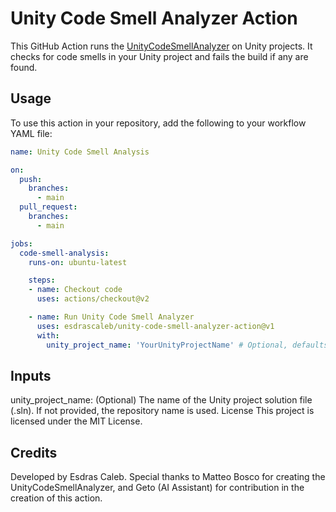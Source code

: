 # Unity Code Smell Analyzer Action

This GitHub Action runs the [UnityCodeSmellAnalyzer](https://github.com/MatteoBosco89/UnityCodeSmellAnalyzer) on Unity projects. It checks for code smells in your Unity project and fails the build if any are found.

## Usage

To use this action in your repository, add the following to your workflow YAML file:

```yaml
name: Unity Code Smell Analysis

on:
  push:
    branches:
      - main
  pull_request:
    branches:
      - main

jobs:
  code-smell-analysis:
    runs-on: ubuntu-latest

    steps:
    - name: Checkout code
      uses: actions/checkout@v2

    - name: Run Unity Code Smell Analyzer
      uses: esdrascaleb/unity-code-smell-analyzer-action@v1
      with:
        unity_project_name: 'YourUnityProjectName' # Optional, defaults to repository name
```

## Inputs
unity_project_name: (Optional) The name of the Unity project solution file (.sln). If not provided, the repository name is used.
License
This project is licensed under the MIT License.

## Credits
Developed by Esdras Caleb. Special thanks to Matteo Bosco for creating the UnityCodeSmellAnalyzer, and Geto (AI Assistant) for contribution in the creation of this action.